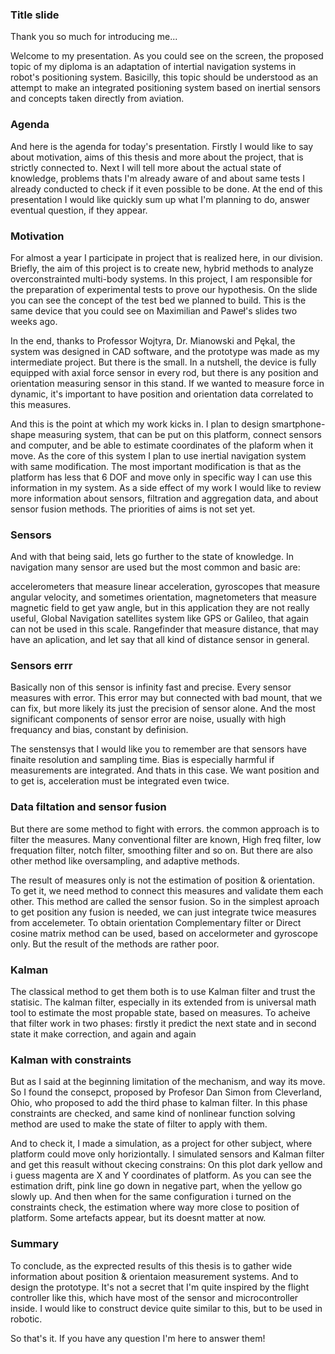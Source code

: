 ### Title slide

Thank you so much for introducing me...

Welcome to my presentation. As you could see on the screen, the proposed topic of my diploma is an adaptation of intertial navigation systems in robot's positioning system. Basicilly, this topic should be understood as an attempt to make an integrated positioning system based on inertial sensors and concepts taken directly from aviation.

### Agenda

And here is the agenda for today's presentation. Firstly I would like to say about motivation, aims of this thesis and  more about the project, that is strictly connected to. Next I will tell more about the actual state of knowledge, problems thats I'm already aware of and about same tests I already conducted to check if it even possible to be done. At the end of this presentation I would like quickly sum up what I'm planning to do, answer eventual question, if they appear.

### Motivation
For almost a year I participate in project that is realized here, in our division. Briefly, the aim of this project is to create new, hybrid methods to analyze overconstrainted multi-body systems. In this project, I am responsible for the preparation of experimental tests to prove our hypothesis. On the slide you can see the concept of the test bed we planned to build. This is the same device that you could see on Maximilian and Paweł's slides two weeks ago.

In the end, thanks to Professor Wojtyra, Dr. Mianowski and Pękal, the system was designed in CAD software, and the prototype was made as my intermediate project.
But there is the small. In a nutshell, the device is fully equipped with axial force sensor in every rod, but there is any position and orientation measuring sensor in this stand. If we wanted to measure force in dynamic, it's important to have position and orientation data correlated to this measures.

And this is the point at which my work kicks in. I plan to design smartphone-shape measuring system, that can be put on this platform, connect sensors and computer, and be able to estimate coordinates of the plaform when it move. As the core of this system I plan to use inertial navigation system with same modification. The most important modification is that as the platform has less that 6 DOF and move only in specific way I can use this information in my system. As a side effect of my work I would like to review more information about sensors, filtration and aggregation data, and about sensor fusion methods. The priorities of aims is not set yet.

### Sensors
And with that being said, lets go further to the state of knowledge. In navigation many sensor are used but the most common and basic are:

accelerometers that measure linear acceleration,
gyroscopes that measure angular velocity, and sometimes orientation,
magnetometers that measure magnetic field to get yaw angle, but in this application they are not really useful,
Global Navigation satellites system like GPS or Galileo, that again can not be used in this scale.
Rangefinder that measure distance, that may have an aplication, and let say that all kind of distance sensor in general.

### Sensors errr

Basically non of this sensor is infinity fast and precise. Every sensor measures with error. This error may but connected with bad mount, that we can fix, but more likely its just the precision of sensor alone. And the most significant components of sensor error are noise, usually with high frequancy and bias, constant by definision.

The senstensys that I would like you to remember are that sensors have finaite resolution and sampling time. Bias is especially harmful if measurements are integrated. And thats in this case. We want position and to get is, acceleration must be integrated even twice.

### Data filtation and sensor fusion

But there are some method to fight with errors. the common approach is to filter the measures. Many conventional filter are known, High freq filter, low frequation filter, notch filter, smoothing filter and so on. But there are also other method like oversampling, and adaptive methods.

The result of measures only is not the estimation of position & orientation. To get it, we need method to connect this measures and validate them each other. This method are called the sensor fusion. So in the simplest aproach to get position any fusion is needed, we can just integrate twice measures from accelemeter. To obtain orientation Complementary filter or Direct cosine matrix method can be used, based on accelormeter and gyroscope only. But the result of the methods are rather poor. 

### Kalman

The classical method to get them both is to use Kalman filter and trust the statisic. The kalman filter, especially in its extended from is universal math tool to estimate the most propable state, based on measures. To acheive that filter work in two phases: firstly it predict the next state and in second state it make correction, and again and again

### Kalman with constraints

But as I said at the beginning limitation of the mechanism, and way its move. So I found the consepct, proposed by Profesor Dan Simon from Cleverland, Ohio, who proposed to add the third phase to kalman filter. In this phase constraints are checked, and same kind of nonlinear function solving method are used to make the state of filter to apply with them.

And to check it, I made a simulation, as a project for other subject, where platform could move only horiziontally. I simulated sensors and Kalman filter and get this reasult without ckecing constrains: On this plot dark yellow and i guess magenta are X and Y coordinates of platform. As you can see the estimation drift, pink line go down in negative part, when the yellow go slowly up. And then when for the same configuration i turned on the constraints check, the estimation where way more close to position of platform. Some artefacts appear, but its doesnt matter at now.

### Summary

To conclude, as the exprected results of this thesis is to gather wide information about position & orientaion measurement systems. And to design the prototype.
It's not a secret that I'm quite inspired by the flight controller like this, which have most of the sensor and microcontroller inside. I would like to construct device quite similar to this, but to be used in robotic.

So that's it. If you have any question I'm here to answer them!


